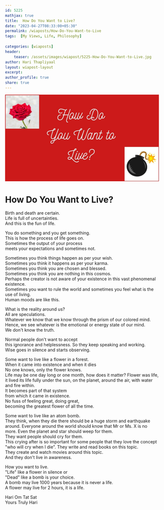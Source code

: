 ```yaml
---
id: 5225 
mathjax: true
title:  How Do You Want to Live?   
date: "2023-04-27T08:33:00+05:30"
permalink: /wiaposts/How-Do-You-Want-to-Live
tags:  [My Views, Life, Philosophy] 

categories: [wiaposts] 
header:
    teaser: /assets/images/wiapost/5225-How-Do-You-Want-to-Live.jpg
author: Hari Thapliyaal
layout: wiapost-layout
excerpt:
author_profile: true
share: true
---
```


![How Do You Want to Live?](/assets/images/wiapost/5225-How-Do-You-Want-to-Live.jpg)     
   
# How Do You Want to Live?    
    
Birth and death are certain.    
Life is full of uncertainties.    
And this is the fun of life.    
    
You do something and you get something.    
This is how the process of life goes on.    
Sometimes the output of your process    
meets your expectations and sometimes not.    
    
Sometimes you think things happen as per your wish.    
Sometimes you think it happens as per your karma.    
Sometimes you think you are chosen and blessed.    
Sometimes you think you are nothing in this cosmos.    
Perhaps the creator is not aware of
your existence in this vast phenomenal existence.    
Sometimes you want to rule the world
and sometimes you feel what is the use of living.    
Human moods are like this.    
    
What is the reality around us?    
All are speculations.    
Whatever we know that we know
through the prism of our colored mind.    
Hence, we see whatever is the emotional 
or energy state of our mind.    
We don't know the truth.    
    
Normal people don't want to accept    
this ignorance and helplessness.
So they keep speaking and working.    
Wise goes in silence and starts observing.    
    
Some want to live like a flower in a forest.    
When it came into existence and when it dies    
No one knows, only the flower knows.    
Life may be one day long or one month,
how does it matter?
Flower was life, it lived its life fully
under the sun, on the planet, around the air,
with water and fire within.   
It becomes part of that system    
from which it came in existence.    
No fuss of feeling great, doing great,    
becoming the greatest flower of all the time.
    
Some want to live like an atom bomb.    
They think, when they die there should be
a huge storm and earthquake around.
Everyone around the world should know 
that Mr or Ms. X is no more.
Even the planet and star should weep for them.    
They want people should cry for them.    
This crying after is so important for some people
that they love the concept "who will cry when I die".
They write and read books on this topic.    
They create and watch movies around this topic.    
And they don't live in awareness.    
    
How you want to live.    
"Life" like a flower in silence or    
"Dead" like a bomb is your choice.    
A bomb may live 1000 years because it is never a life.    
A flower may live for 2 hours, it is a life.    
    
Hari Om Tat Sat    
Yours Truly Hari